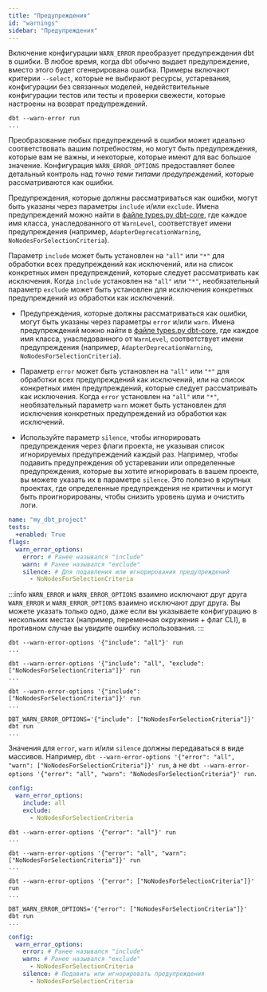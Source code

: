 ```yaml
---
title: "Предупреждения"
id: "warnings"
sidebar: "Предупреждения"
---
```


Включение конфигурации `WARN_ERROR` преобразует предупреждения dbt в ошибки. В любое время, когда dbt обычно выдает предупреждение, вместо этого будет сгенерирована ошибка. Примеры включают критерии `--select`, которые не выбирают ресурсы, устаревания, конфигурации без связанных моделей, недействительные конфигурации тестов или тесты и проверки свежести, которые настроены на возврат предупреждений.

<File name='Usage'>

```text
dbt --warn-error run
...
```

</File>

Преобразование любых предупреждений в ошибки может идеально соответствовать вашим потребностям, но могут быть предупреждения, которые вам не важны, и некоторые, которые имеют для вас большое значение. Конфигурация `WARN_ERROR_OPTIONS` предоставляет более детальный контроль над _точно теми типами предупреждений_, которые рассматриваются как ошибки.

<VersionBlock lastVersion="1.7">

Предупреждения, которые должны рассматриваться как ошибки, могут быть указаны через параметры `include` и/или `exclude`. Имена предупреждений можно найти в [файле types.py dbt-core](https://github.com/dbt-labs/dbt-core/blob/main/core/dbt/events/types.py), где каждое имя класса, унаследованного от `WarnLevel`, соответствует имени предупреждения (например, `AdapterDeprecationWarning`, `NoNodesForSelectionCriteria`).

Параметр `include` может быть установлен на `"all"` или `"*"` для обработки всех предупреждений как исключений, или на список конкретных имен предупреждений, которые следует рассматривать как исключения. Когда `include` установлен на `"all"` или `"*"`, необязательный параметр `exclude` может быть установлен для исключения конкретных предупреждений из обработки как исключений.

</VersionBlock>

<VersionBlock firstVersion="1.8">

- Предупреждения, которые должны рассматриваться как ошибки, могут быть указаны через параметры `error` и/или `warn`. Имена предупреждений можно найти в [файле types.py dbt-core](https://github.com/dbt-labs/dbt-core/blob/main/core/dbt/events/types.py), где каждое имя класса, унаследованного от `WarnLevel`, соответствует имени предупреждения (например, `AdapterDeprecationWarning`, `NoNodesForSelectionCriteria`).

- Параметр `error` может быть установлен на `"all"` или `"*"` для обработки всех предупреждений как исключений, или на список конкретных имен предупреждений, которые следует рассматривать как исключения. Когда `error` установлен на `"all"` или `"*"`, необязательный параметр `warn` может быть установлен для исключения конкретных предупреждений из обработки как исключений.

- Используйте параметр `silence`, чтобы игнорировать предупреждения через флаги проекта, не указывая список игнорируемых предупреждений каждый раз. Например, чтобы подавить предупреждения об устаревании или определенные предупреждения, которые вы хотите игнорировать в вашем проекте, вы можете указать их в параметре `silence`. Это полезно в крупных проектах, где определенные предупреждения не критичны и могут быть проигнорированы, чтобы снизить уровень шума и очистить логи.

<File name='dbt_project.yml'>

```yaml
name: "my_dbt_project"
tests:
  +enabled: True
flags:
  warn_error_options:
    error: # Ранее назывался "include"
    warn: # Ранее назывался "exclude"
    silence: # Для подавления или игнорирования предупреждений
      - NoNodesForSelectionCriteria
```

</File>

</VersionBlock>

:::info `WARN_ERROR` и `WARN_ERROR_OPTIONS` взаимно исключают друг друга
`WARN_ERROR` и `WARN_ERROR_OPTIONS` взаимно исключают друг друга. Вы можете указать только одно, даже если вы указываете конфигурацию в нескольких местах (например, переменная окружения + флаг CLI), в противном случае вы увидите ошибку использования.
:::

<VersionBlock lastVersion="1.7">

```text
dbt --warn-error-options '{"include": "all"}' run
...
```

```text
dbt --warn-error-options '{"include": "all", "exclude": ["NoNodesForSelectionCriteria"]}' run
...
```

```text
dbt --warn-error-options '{"include": ["NoNodesForSelectionCriteria"]}' run
...
```

```text
DBT_WARN_ERROR_OPTIONS='{"include": ["NoNodesForSelectionCriteria"]}' dbt run
...
```

Значения для `error`, `warn` и/или `silence` должны передаваться в виде массивов. Например, `dbt --warn-error-options '{"error": "all", "warn": ["NoNodesForSelectionCriteria"]}' run`, а не `dbt --warn-error-options '{"error": "all", "warn": "NoNodesForSelectionCriteria"}' run`.

<File name='profiles.yml'>

```yaml
config:
  warn_error_options:
    include: all
    exclude: 
      - NoNodesForSelectionCriteria
```

</File>

</VersionBlock>

<VersionBlock firstVersion="1.8">

```text
dbt --warn-error-options '{"error": "all"}' run
...
```

```text
dbt --warn-error-options '{"error": "all", "warn": ["NoNodesForSelectionCriteria"]}' run
...
```

```text
dbt --warn-error-options '{"error": ["NoNodesForSelectionCriteria"]}' run
...
```

```text
DBT_WARN_ERROR_OPTIONS='{"error": ["NoNodesForSelectionCriteria"]}' dbt run
...
```

<File name='profiles.yml'>

```yaml
config:
  warn_error_options:
    error: # Ранее назывался "include"
    warn: # Ранее назывался "exclude"
      - NoNodesForSelectionCriteria
    silence: # Подавить или игнорировать предупреждения
      - NoNodesForSelectionCriteria
```

</File>

</VersionBlock>